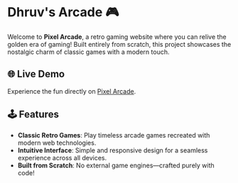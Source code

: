 # Dhruv's Arcade 🎮  

Welcome to **Pixel Arcade**, a retro gaming website where you can relive the golden era of gaming! Built entirely from scratch, this project showcases the nostalgic charm of classic games with a modern touch.  

## 🌐 Live Demo  
Experience the fun directly on [Pixel Arcade](https://dhruvkangaroo.github.io/Pixel-Arcade/).  

## 🕹️ Features  
- **Classic Retro Games**: Play timeless arcade games recreated with modern web technologies.  
- **Intuitive Interface**: Simple and responsive design for a seamless experience across all devices.  
- **Built from Scratch**: No external game engines—crafted purely with code!  
